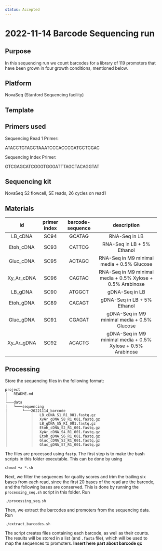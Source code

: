 ```yaml
---
status: Accepted
---
```


# 2022-11-14 Barcode Sequencing run

## Purpose

In this sequencing run we count barcodes for a library of 119 promoters that have been grown in four growth conditions, mentioned below.

## Platform

NovaSeq (Stanford Sequencing facility)

## Template

## Primers used

Sequencing Read 1 Primer:

ATACCTGTAGCTAAATCCCACCCGATGCTCGAC


Sequencing Index Primer:

GTCGAGCATCGGGTGGGATTTAGCTACAGGTAT

## Sequencing kit

NovaSeq S2 flowcell, SE reads, 26 cycles on read1

## Materials

| **id** | **primer index** | **barcode-sequence** | **description** |
| :--: | :--: | :--: | :--:|
LB_cDNA	|	SC94 |	GCATAG | RNA-Seq in LB
Etoh_cDNA	|	SC93 |	CATTCG | RNA-Seq in LB + 5% Ethanol
Gluc_cDNA	|	SC95 |	ACTAGC | RNA-Seq in M9 minimal media + 0.5% Glucose
Xy_Ar_cDNA	|	SC96 |	CAGTAC | RNA-Seq in M9 minimal media + 0.5% Xylose + 0.5% Arabinose
LB_gDNA	|	SC90 |	ATGGCT | gDNA-Seq in LB
Etoh_gDNA	|	SC89 |	CACAGT | gDNA-Seq in LB + 5% Ethanol
Gluc_gDNA	|	SC91 |	CGAGAT | gDNA-Seq in M9 minimal media + 0.5% Glucose
Xy_Ar_gDNA	|	SC92 |	ACACTG | gDNA-Seq in M9 minimal media + 0.5% Xylose + 0.5% Arabinose

## Processing
Store the sequencing files in the following format:

```
project
│   README.md  
│
└───data
│   └───sequencing
|       └───20221114_barcode
│           │   LB_cDNA_S1_R1_001.fastq.gz
│           │   XyAr_gDNA_S8_R1_001.fastq.gz
│           │   LB_gDNA_S5_R1_001.fastq.gz
│           │   Etoh_cDNA_S2_R1_001.fastq.gz
│           │   XyAr_cDNA_S4_R1_001.fastq.gz
│           │   Etoh_gDNA_S6_R1_001.fastq.gz
│           │   Gluc_cDNA_S3_R1_001.fastq.gz
│           │   Gluc_gDNA_S7_R1_001.fastq.gz

```

The files are processed using `fastp`. The first step is to make the bash scripts in this folder executable. This can be done by using 

```
chmod +x *.sh
```

Next, we filter the sequences for quality scores and trim the trailing six bases from each read, since the first 20 bases of the read are the barcode, and the following bases are conserved. This is done by running the `processing_seq.sh` script in this folder. Run 

```
./processing_seq.sh
```

Then, we extract the barcodes and promoters from the sequencing data. Run

```
./extract_barcodes.sh
```

The script creates files containing each barcode, as well as their counts. The results will be stored in a list (and `.fasta` file), which will be used to map the sequences to promoters.
**Insert here part about barcode qc**